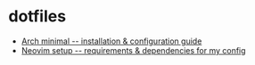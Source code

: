# dotfiles

- [Arch minimal -- installation & configuration guide](/docs/arch_setup.md)
- [Neovim setup -- requirements & dependencies for my config](/docs/neovim_setup.md)
